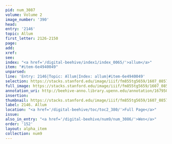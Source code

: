 ```yaml
---
pid: num_3087
volume: Volume 2
image_number: '390'
head:
entry: '2146'
topic: Allum
first_letter: 2126-2150
page:
add:
xref:
see:
index: "<a href='/digital-beehive/index1/index_0065/'>allum</a>"
item: "#item-6e4940049"
unparsed:
line: 'Entry: 2146|Topic: Allum|Index: allum|#item-6e4940049'
selection: https://stacks.stanford.edu/image/iiif/fm855tg5659/1607_0857/901,2415,1496,172/full/0/default.jpg
full_image: https://stacks.stanford.edu/image/iiif/fm855tg5659/1607_0857/full/full/0/default.jpg
annotation_uri: http://beehive-anno.library.upenn.edu/annotation/1679507451425
insertion:
thumbnail: https://stacks.stanford.edu/image/iiif/fm855tg5659/1607_0857/901,2415,600,180/250,/0/default.jpg
label: 2146. Allum
location: "<a href='/digital-beehive/toc/toc2_380/'>Full Page</a>"
issue:
also_in_entry: "<a href='/digital-beehive/num9/num_3086/'>Wen</a>"
order: '152'
layout: alpha_item
collection: num9
---
```

